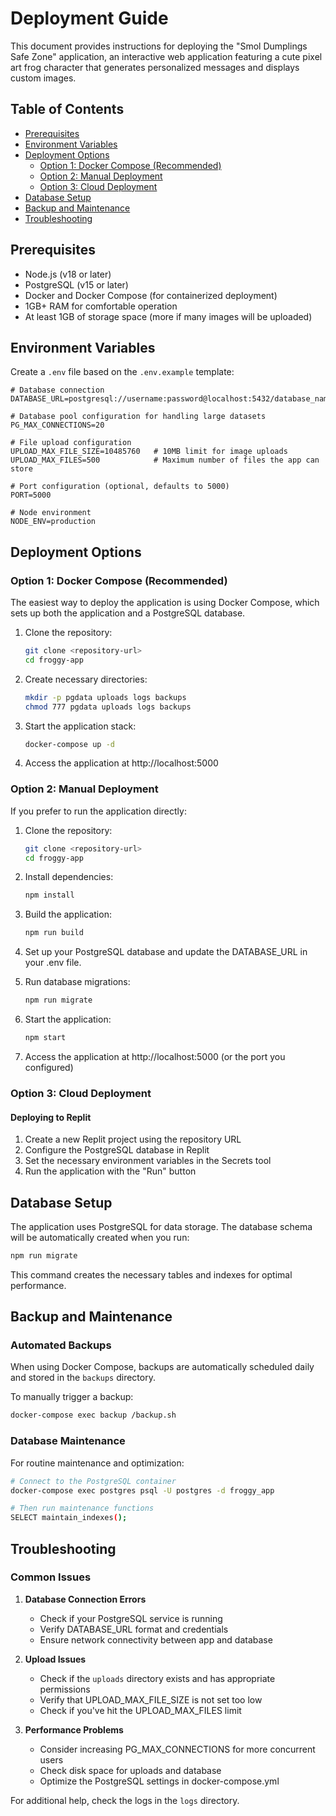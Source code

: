 # Deployment Guide

This document provides instructions for deploying the "Smol Dumplings Safe Zone" application, an interactive web application featuring a cute pixel art frog character that generates personalized messages and displays custom images.

## Table of Contents
- [Prerequisites](#prerequisites)
- [Environment Variables](#environment-variables)
- [Deployment Options](#deployment-options)
  - [Option 1: Docker Compose (Recommended)](#option-1-docker-compose-recommended)
  - [Option 2: Manual Deployment](#option-2-manual-deployment)
  - [Option 3: Cloud Deployment](#option-3-cloud-deployment)
- [Database Setup](#database-setup)
- [Backup and Maintenance](#backup-and-maintenance)
- [Troubleshooting](#troubleshooting)

## Prerequisites

- Node.js (v18 or later)
- PostgreSQL (v15 or later)
- Docker and Docker Compose (for containerized deployment)
- 1GB+ RAM for comfortable operation
- At least 1GB of storage space (more if many images will be uploaded)

## Environment Variables

Create a `.env` file based on the `.env.example` template:

```
# Database connection
DATABASE_URL=postgresql://username:password@localhost:5432/database_name

# Database pool configuration for handling large datasets
PG_MAX_CONNECTIONS=20

# File upload configuration
UPLOAD_MAX_FILE_SIZE=10485760   # 10MB limit for image uploads
UPLOAD_MAX_FILES=500            # Maximum number of files the app can store

# Port configuration (optional, defaults to 5000)
PORT=5000

# Node environment 
NODE_ENV=production
```

## Deployment Options

### Option 1: Docker Compose (Recommended)

The easiest way to deploy the application is using Docker Compose, which sets up both the application and a PostgreSQL database.

1. Clone the repository:
   ```bash
   git clone <repository-url>
   cd froggy-app
   ```

2. Create necessary directories:
   ```bash
   mkdir -p pgdata uploads logs backups
   chmod 777 pgdata uploads logs backups
   ```

3. Start the application stack:
   ```bash
   docker-compose up -d
   ```

4. Access the application at http://localhost:5000

### Option 2: Manual Deployment

If you prefer to run the application directly:

1. Clone the repository:
   ```bash
   git clone <repository-url>
   cd froggy-app
   ```

2. Install dependencies:
   ```bash
   npm install
   ```

3. Build the application:
   ```bash
   npm run build
   ```

4. Set up your PostgreSQL database and update the DATABASE_URL in your .env file.

5. Run database migrations:
   ```bash
   npm run migrate
   ```

6. Start the application:
   ```bash
   npm start
   ```

7. Access the application at http://localhost:5000 (or the port you configured)

### Option 3: Cloud Deployment

#### Deploying to Replit

1. Create a new Replit project using the repository URL
2. Configure the PostgreSQL database in Replit
3. Set the necessary environment variables in the Secrets tool
4. Run the application with the "Run" button

## Database Setup

The application uses PostgreSQL for data storage. The database schema will be automatically created when you run:

```bash
npm run migrate
```

This command creates the necessary tables and indexes for optimal performance.

## Backup and Maintenance

### Automated Backups

When using Docker Compose, backups are automatically scheduled daily and stored in the `backups` directory.

To manually trigger a backup:

```bash
docker-compose exec backup /backup.sh
```

### Database Maintenance

For routine maintenance and optimization:

```bash
# Connect to the PostgreSQL container
docker-compose exec postgres psql -U postgres -d froggy_app

# Then run maintenance functions
SELECT maintain_indexes();
```

## Troubleshooting

### Common Issues

1. **Database Connection Errors**
   - Check if your PostgreSQL service is running
   - Verify DATABASE_URL format and credentials
   - Ensure network connectivity between app and database

2. **Upload Issues**
   - Check if the `uploads` directory exists and has appropriate permissions
   - Verify that UPLOAD_MAX_FILE_SIZE is not set too low
   - Check if you've hit the UPLOAD_MAX_FILES limit

3. **Performance Problems**
   - Consider increasing PG_MAX_CONNECTIONS for more concurrent users
   - Check disk space for uploads and database
   - Optimize the PostgreSQL settings in docker-compose.yml

For additional help, check the logs in the `logs` directory.